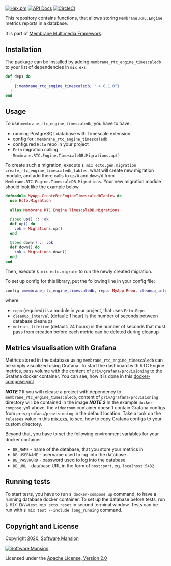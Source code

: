 # 

[![Hex.pm](https://img.shields.io/hexpm/v/membrane_rtc_engine_timescaledb.svg)](https://hex.pm/packages/membrane_rtc_engine_timescaledb)
[![API Docs](https://img.shields.io/badge/api-docs-yellow.svg?style=flat)](https://hexdocs.pm/membrane_rtc_engine_timescaledb)
[![CircleCI](https://circleci.com/gh/membraneframework/membrane_rtc_engine_timescaledb.svg?style=svg)](https://circleci.com/gh/membraneframework/membrane_rtc_engine_timescaledb)

This repository contains functions, that allows storing `Membrane.RTC.Engine` metrics reports in a database.

It is part of [Membrane Multimedia Framework](https://membraneframework.org).

## Installation

The package can be installed by adding `membrane_rtc_engine_timescaledb` to your list of dependencies in `mix.exs`:

```elixir
def deps do
  [
    {:membrane_rtc_engine_timescaledb, "~> 0.1.0"}
  ]
end
```

## Usage

To use `membrane_rtc_engine_timescaledb`, you have to have: 
 * running PostgreSQL database with Timescale extension
 * config for `:membrane_rtc_engine_timescaledb`
 * configured `Ecto` repo in your project
 * `Ecto` migration calling `Membrane.RTC.Engine.TimescaleDB.Migrations.up()` 

To create such a migration, execute `$ mix ecto.gen.migration create_rtc_engine_timescaledb_tables`, what will create new migration module, and add there calls to `up/0` and `down/0` from `Membrane.RTC.Engine.TimescaleDB.Migrations`. Your new migration module should look like the example below
```elixir
defmodule MyApp.CreateRtcEngineTimescaledbTables do
  use Ecto.Migration

  alias Membrane.RTC.Engine.TimescaleDB.Migrations

  @spec up() :: :ok
  def up() do
    :ok = Migrations.up()
  end

  @spec down() :: :ok
  def down() do
    :ok = Migrations.down()
  end
end
```
Then, execute `$ mix ecto.migrate` to run the newly created migration.

To set up config for this library, put the following line in your config file: 
```elixir
config :membrane_rtc_engine_timescaledb, repo: MyApp.Repo, cleanup_interval: 60 * 60, metrics_lifetime: 60 * 60 * 24
```
where 
 * `repo` (required) is a module in your project, that uses `Ecto.Repo`
 * `cleanup_interval` (default: 1 hour) is the number of seconds between database cleanups 
 * `metrics_lifetime` (default: 24 hours) is the number of seconds that must pass from creation before each metric can be deleted during cleanup

## Metrics visualisation with Grafana

Metrics stored in the database using `membrane_rtc_engine_timescaledb` can be simply visualized using Grafana.
To start the dashboard with RTC Engine metrics, pass volume with the content of `priv/grafana/provisioning` to the Grafana docker container.
You can see, how it is done in this [docker-compose.yml](https://github.com/membraneframework/membrane_videoroom/blob/metrics-visualisation/docker-compose.yml)

***NOTE 1*** If you will release a project with dependency to `membrane_rtc_engine_timescaledb`, content of `priv/grafana/provisioning` directory will be contained in the image 
***NOTE 2*** In the example `docker-compose.yml` above, the `videoroom` container doesn't contain Grafana configs from `priv/grafana/provisioning` in the default location. Take a look on the `releases` value in this [mix.exs](https://github.com/membraneframework/membrane_videoroom/blob/a627f44e5d5f95f2310c2fec5fde22bd5632a189/mix.exs#L15), to see, how to copy Grafana configs to your custom directory.

Beyond that, you have to set the following environment variables for your docker container
 * `DB_NAME` - name of the database, that you store your metrics in
 * `DB_USERNAME` - username used to log into the database
 * `DB_PASSWORD` - password used to log into the database
 * `DB_URL` - database URL in the form of `host:port`, eg. `localhost:5432`

## Running tests

To start tests, you have to run `$ docker-compose up` command, to have a running database docker container. To set up the database before tests, run `$ MIX_ENV=test mix ecto.reset` in second terminal window. Tests can be run with `$ mix test --include long_running` command.

## Copyright and License

Copyright 2020, [Software Mansion](https://swmansion.com/?utm_source=git&utm_medium=readme&utm_campaign=membrane_template_plugin)

[![Software Mansion](https://logo.swmansion.com/logo?color=white&variant=desktop&width=200&tag=membrane-github)](https://swmansion.com/?utm_source=git&utm_medium=readme&utm_campaign=membrane_template_plugin)

Licensed under the [Apache License, Version 2.0](LICENSE)

